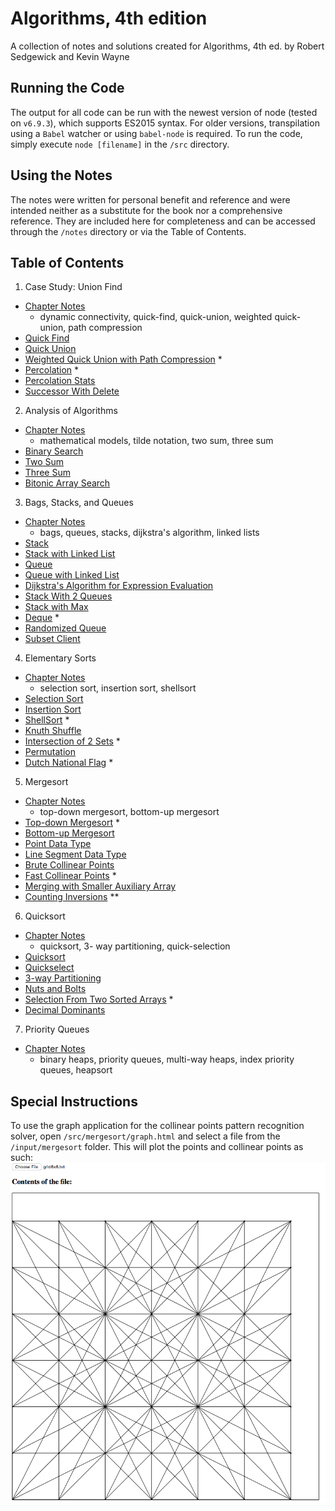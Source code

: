 # Algorithms, 4th edition
A collection of notes and solutions created for Algorithms, 4th ed. by Robert Sedgewick and Kevin Wayne

## Running the Code
The output for all code can be run with the newest version of node (tested on `v6.9.3`), which supports ES2015 syntax.
For older versions, transpilation using a `Babel` watcher or using `babel-node` is required. To run the code, simply 
execute `node [filename]` in the `/src` directory.

## Using the Notes
The notes were written for personal benefit and reference and were intended neither as a substitute for the book nor a comprehensive reference. They are included here for completeness and can be accessed through the `/notes` directory or via the Table of Contents.

## Table of Contents
1. Case Study: Union Find
  - [Chapter Notes](./notes/1.5-union-find.md)
    - dynamic connectivity, quick-find, quick-union, weighted quick-union, path compression
  - [Quick Find](./src/union-find/quickFind.js)
  - [Quick Union](./src/union-find/quickUnion.js)
  - [Weighted Quick Union with Path Compression](./src/union-find/weightedQuickUnion.js) *
  - [Percolation](.//notes/1.5-percolation.md) *
  - [Percolation Stats](./notes/1.5-percolationStats.md)
  - [Successor With Delete](./src/interview-problems/successorWithDelete.js)
2. Analysis of Algorithms
  - [Chapter Notes](./notes/1.4-analysis-of-algorithms.md)
    - mathematical models, tilde notation, two sum, three sum
  - [Binary Search](./src/analysis-of-algorithms/binarySearch.js)
  - [Two Sum](./src/analysis-of-algorithms/twoSum.js)
  - [Three Sum](./src/analysis-of-algorithms/threeSum.js)
  - [Bitonic Array Search](./src/interview-problems/bitonicArraySearch.js)
3. Bags, Stacks, and Queues
  - [Chapter Notes](./notes/1.3-bags-queues-stacks.md)
    - bags, queues, stacks, dijkstra's algorithm, linked lists
  - [Stack](./src/bags-queues-stacks/stack.js)
  - [Stack with Linked List](./src/bags-queues-stacks/stackWithLinkedList.js)
  - [Queue](./src/bags-queues-stacks/queue.js)
  - [Queue with Linked List](./src/bags-queues-stacks/queueWithLinkedList.js)
  - [Dijkstra's Algorithm for Expression Evaluation](./src/bags-queues-stacks/dijkstrasAlgorithm.js)
  - [Stack With 2 Queues](./interview-problems/queueWith2Stacks.js)
  - [Stack with Max](./interview-problems/stackWithMax.js)
  - [Deque](./notes/1.3-deque.md) *
  - [Randomized Queue](./notes/1.3-randomizedQueue.md)
  - [Subset Client](./notes/1.3-subset-client.md)
4. Elementary Sorts
  - [Chapter Notes](./notes/2.1-elementary-sorts.md)
    - selection sort, insertion sort, shellsort
  - [Selection Sort](./src/elementary-sorts/selectionSort.js)
  - [Insertion Sort](./src/elementary-sorts/insertionSort.js)
  - [ShellSort](./src/elementary-sorts/shellSort.js) *
  - [Knuth Shuffle](./src/elementary-sorts/knuthShuffle.js) 
  - [Intersection of 2 Sets](./src/interview-problems/intersectionOf2Sets.js) *
  - [Permutation](./src/interview-problems/permutation.js)
  - [Dutch National Flag](./src/interview-problems/dutchNationalFlag.js) *
5. Mergesort
  - [Chapter Notes](./notes/2.2-mergesort.md)
    - top-down mergesort, bottom-up mergesort
  - [Top-down Mergesort](./src/mergesort/mergesort.js) *
  - [Bottom-up Mergesort](./src/mergesort/mergesortBU.js)
  - [Point Data Type](./src/mergesort/point.js)
  - [Line Segment Data Type](./src/mergesort/lineSegment.js)
  - [Brute Collinear Points](./src/mergesort/bruteCollinearPoints.js)
  - [Fast Collinear Points](./notes/2.2-fastCollinearPoints.md) *
  - [Merging with Smaller Auxiliary Array](src/interview-problems/smallerAuxMerge.js)
  - [Counting Inversions](src/interview-problems/countInversions.js) **
6. Quicksort
  - [Chapter Notes](./notes/2.3-quicksort.md)
    - quicksort, 3- way partitioning, quick-selection
  - [Quicksort](./src/quicksort/quicksort.js)
  - [Quickselect](./src/quicksort/quickselect.js)
  - [3-way Partitioning](./src/quicksort/quicksort3way.js)
  - [Nuts and Bolts](./src/interview-problems/nutsAndBolts.js)
  - [Selection From Two Sorted Arrays](./src/interview-problems/selectFromTwo.js) *
  - [Decimal Dominants](./src/interview-problems/decimalDominants.js)
7. Priority Queues
  - [Chapter Notes](./notes/2.4-priority-queues.md)
    - binary heaps, priority queues, multi-way heaps, index priority queues, heapsort
  
## Special Instructions
To use the graph application for the collinear points pattern recognition solver, open `/src/mergesort/graph.html`
and select a file from the `/input/mergesort` folder. This will plot the points and collinear points as such:  
![Collinear Points Grapher](./src/mergesort/graph-grid.png)
